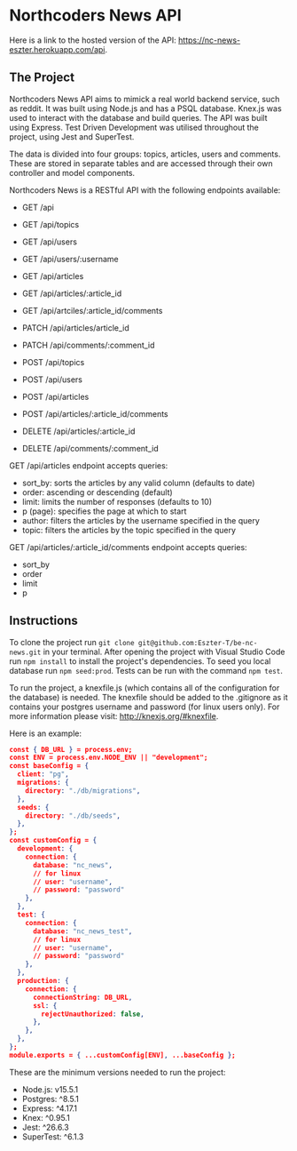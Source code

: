 # Northcoders News API

Here is a link to the hosted version of the API: https://nc-news-eszter.herokuapp.com/api.

## The Project
Northcoders News API aims to mimick a real world backend service, such as reddit. It was built using Node.js and has a PSQL database. Knex.js was used to interact with the database and build queries. The API was built using Express. Test Driven Development was utilised throughout the project, using Jest and SuperTest.

The data is divided into four groups: topics, articles, users and comments. These are stored in separate tables and are accessed through their own controller and model components.

Northcoders News is a RESTful API with the following endpoints available:
- GET /api
- GET /api/topics
- GET /api/users
- GET /api/users/:username
- GET /api/articles
- GET /api/articles/:article_id
- GET /api/artciles/:article_id/comments

- PATCH /api/articles/article_id
- PATCH /api/comments/:comment_id

- POST /api/topics
- POST /api/users
- POST /api/articles
- POST /api/articles/:article_id/comments

- DELETE /api/articles/:article_id
- DELETE /api/comments/:comment_id

GET /api/articles endpoint accepts queries:
- sort_by: sorts the articles by any valid column (defaults to date)
- order: ascending or descending (default)
- limit: limits the number of responses (defaults to 10)
- p (page): specifies the page at which to start
- author: filters the articles by the username specified in the query
- topic: filters the articles by the topic specified in the query

GET /api/articles/:article_id/comments endpoint accepts queries:
- sort_by
- order
- limit
- p

## Instructions
To clone the project run `git clone git@github.com:Eszter-T/be-nc-news.git` in your terminal. After opening the project with Visual Studio Code run `npm install` to install the project's dependencies. To seed you local database run `npm seed:prod`. Tests can be run with the command `npm test`.

To run the project, a knexfile.js (which contains all of the configuration for the database) is needed. The knexfile should be added to the .gitignore as it contains your postgres username and password (for linux users only). For more information please visit: http://knexjs.org/#knexfile.

Here is an example:

```json
const { DB_URL } = process.env;
const ENV = process.env.NODE_ENV || "development";
const baseConfig = {
  client: "pg",
  migrations: {
    directory: "./db/migrations",
  },
  seeds: {
    directory: "./db/seeds",
  },
};
const customConfig = {
  development: {
    connection: {
      database: "nc_news",
      // for linux
      // user: "username",
      // password: "password"
    },
  },
  test: {
    connection: {
      database: "nc_news_test",
      // for linux
      // user: "username",
      // password: "password"
    },
  },
  production: {
    connection: {
      connectionString: DB_URL,
      ssl: {
        rejectUnauthorized: false,
      },
    },
  },
};
module.exports = { ...customConfig[ENV], ...baseConfig };
```

These are the minimum versions needed to run the project:
- Node.js: v15.5.1
- Postgres: ^8.5.1
- Express: ^4.17.1
- Knex: ^0.95.1
- Jest: ^26.6.3
- SuperTest: ^6.1.3
